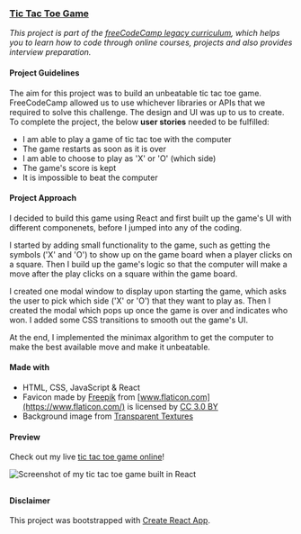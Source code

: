 ### [Tic Tac Toe Game](https://learn.freecodecamp.org/coding-interview-prep/take-home-projects/build-a-tic-tac-toe-game)

_This project is part of the [freeCodeCamp legacy curriculum](https://www.freecodecamp.org), which helps you to learn how to code through online courses, projects and also provides interview preparation._


#### Project Guidelines

The aim for this project was to build an unbeatable tic tac toe game. FreeCodeCamp allowed us to use whichever libraries or APIs that we required to solve this challenge. The design and UI was up to us to create.  
To complete the project, the below **user stories** needed to be fulfilled:
- I am able to play a game of tic tac toe with the computer
- The game restarts as soon as it is over
- I am able to choose to play as 'X' or 'O' (which side)
- The game's score is kept
- It is impossible to beat the computer


#### Project Approach

I decided to build this game using React and first built up the game's UI with different componenets, before I jumped into any of the coding. 

I started by adding small functionality to the game, such as getting the symbols ('X' and 'O') to show up on the game board when a player clicks on a square. Then I build up the game's logic so that the computer will make a move after the play clicks on a square within the game board. 

I created one modal window to display upon starting the game, which asks the user to pick which side ('X' or 'O') that they want to play as. Then I created the modal which pops up once the game is over and indicates who won. I added some CSS transitions to smooth out the game's UI. 

At the end, I implemented the minimax algorithm to get the computer to make the best available move and make it unbeatable. 

#### Made with
- HTML, CSS, JavaScript & React
- Favicon made by [Freepik](http://www.freepik.com) from [www.flaticon.com](https://www.flaticon.com/) is licensed by [CC 3.0 BY](http://creativecommons.org/licenses/by/3.0/)
- Background image from [Transparent Textures](https://www.transparenttextures.com)


#### Preview

Check out my live [tic tac toe game online](https://davidpnowak.com/p/tic-tac-toe/)!

![Screenshot of my tic tac toe game built in React](https://confidenceiskey.github.io/codepenimg/tictactoe.jpeg "Screenshot of my tic tac toe React App")

##

#### Disclaimer

This project was bootstrapped with [Create React App](https://github.com/facebook/create-react-app).

